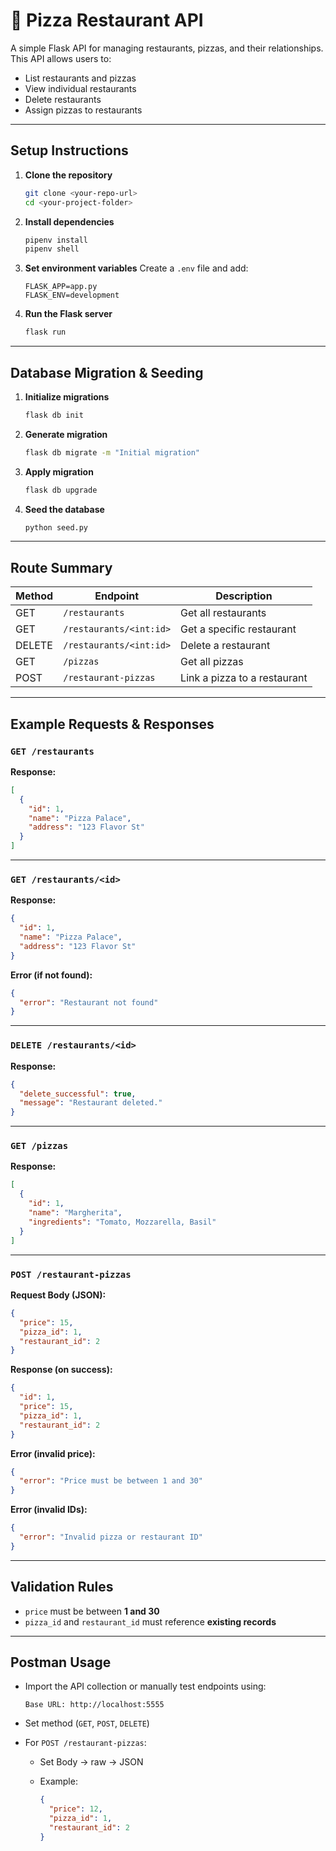 # 🍕 Pizza Restaurant API

A simple Flask API for managing restaurants, pizzas, and their relationships. This API allows users to:

* List restaurants and pizzas
* View individual restaurants
* Delete restaurants
* Assign pizzas to restaurants

---

##  Setup Instructions

1. **Clone the repository**

   ```bash
   git clone <your-repo-url>
   cd <your-project-folder>
   ```

2. **Install dependencies**

   ```bash
   pipenv install
   pipenv shell
   ```

3. **Set environment variables**
   Create a `.env` file and add:

   ```
   FLASK_APP=app.py
   FLASK_ENV=development
   ```

4. **Run the Flask server**

   ```bash
   flask run
   ```

---

##  Database Migration & Seeding

1. **Initialize migrations**

   ```bash
   flask db init
   ```

2. **Generate migration**

   ```bash
   flask db migrate -m "Initial migration"
   ```

3. **Apply migration**

   ```bash
   flask db upgrade
   ```

4. **Seed the database**

   ```bash
   python seed.py
   ```

---

##  Route Summary

| Method | Endpoint                | Description                  |
| ------ | ----------------------- | ---------------------------- |
| GET    | `/restaurants`          | Get all restaurants          |
| GET    | `/restaurants/<int:id>` | Get a specific restaurant    |
| DELETE | `/restaurants/<int:id>` | Delete a restaurant          |
| GET    | `/pizzas`               | Get all pizzas               |
| POST   | `/restaurant-pizzas`    | Link a pizza to a restaurant |

---

##  Example Requests & Responses

### `GET /restaurants`

**Response:**

```json
[
  {
    "id": 1,
    "name": "Pizza Palace",
    "address": "123 Flavor St"
  }
]
```

---

### `GET /restaurants/<id>`

**Response:**

```json
{
  "id": 1,
  "name": "Pizza Palace",
  "address": "123 Flavor St"
}
```

**Error (if not found):**

```json
{
  "error": "Restaurant not found"
}
```

---

### `DELETE /restaurants/<id>`

**Response:**

```json
{
  "delete_successful": true,
  "message": "Restaurant deleted."
}
```

---

### `GET /pizzas`

**Response:**

```json
[
  {
    "id": 1,
    "name": "Margherita",
    "ingredients": "Tomato, Mozzarella, Basil"
  }
]
```

---

### `POST /restaurant-pizzas`

**Request Body (JSON):**

```json
{
  "price": 15,
  "pizza_id": 1,
  "restaurant_id": 2
}
```

**Response (on success):**

```json
{
  "id": 1,
  "price": 15,
  "pizza_id": 1,
  "restaurant_id": 2
}
```

**Error (invalid price):**

```json
{
  "error": "Price must be between 1 and 30"
}
```

**Error (invalid IDs):**

```json
{
  "error": "Invalid pizza or restaurant ID"
}
```

---

##  Validation Rules

* `price` must be between **1 and 30**
* `pizza_id` and `restaurant_id` must reference **existing records**

---

##  Postman Usage

* Import the API collection or manually test endpoints using:

  ```
  Base URL: http://localhost:5555
  ```

* Set method (`GET`, `POST`, `DELETE`)

* For `POST /restaurant-pizzas`:

  * Set Body → raw → JSON
  * Example:

    ```json
    {
      "price": 12,
      "pizza_id": 1,
      "restaurant_id": 2
    }
    ```